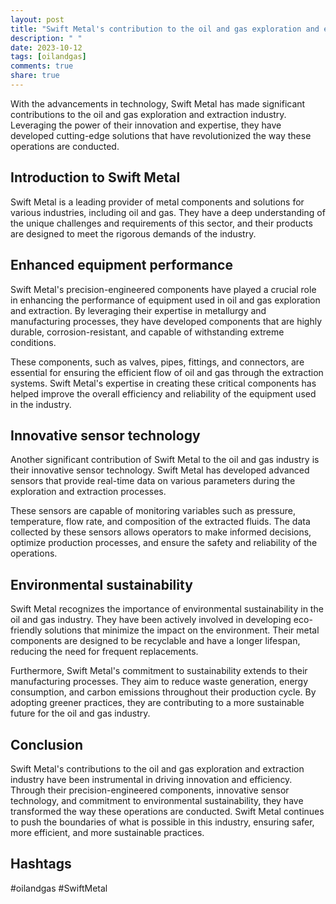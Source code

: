 ```yaml
---
layout: post
title: "Swift Metal's contribution to the oil and gas exploration and extraction industry"
description: " "
date: 2023-10-12
tags: [oilandgas]
comments: true
share: true
---
```


With the advancements in technology, Swift Metal has made significant contributions to the oil and gas exploration and extraction industry. Leveraging the power of their innovation and expertise, they have developed cutting-edge solutions that have revolutionized the way these operations are conducted.

## Introduction to Swift Metal

Swift Metal is a leading provider of metal components and solutions for various industries, including oil and gas. They have a deep understanding of the unique challenges and requirements of this sector, and their products are designed to meet the rigorous demands of the industry.

## Enhanced equipment performance

Swift Metal's precision-engineered components have played a crucial role in enhancing the performance of equipment used in oil and gas exploration and extraction. By leveraging their expertise in metallurgy and manufacturing processes, they have developed components that are highly durable, corrosion-resistant, and capable of withstanding extreme conditions.

These components, such as valves, pipes, fittings, and connectors, are essential for ensuring the efficient flow of oil and gas through the extraction systems. Swift Metal's expertise in creating these critical components has helped improve the overall efficiency and reliability of the equipment used in the industry.

## Innovative sensor technology

Another significant contribution of Swift Metal to the oil and gas industry is their innovative sensor technology. Swift Metal has developed advanced sensors that provide real-time data on various parameters during the exploration and extraction processes.

These sensors are capable of monitoring variables such as pressure, temperature, flow rate, and composition of the extracted fluids. The data collected by these sensors allows operators to make informed decisions, optimize production processes, and ensure the safety and reliability of the operations.

## Environmental sustainability

Swift Metal recognizes the importance of environmental sustainability in the oil and gas industry. They have been actively involved in developing eco-friendly solutions that minimize the impact on the environment. Their metal components are designed to be recyclable and have a longer lifespan, reducing the need for frequent replacements.

Furthermore, Swift Metal's commitment to sustainability extends to their manufacturing processes. They aim to reduce waste generation, energy consumption, and carbon emissions throughout their production cycle. By adopting greener practices, they are contributing to a more sustainable future for the oil and gas industry.

## Conclusion

Swift Metal's contributions to the oil and gas exploration and extraction industry have been instrumental in driving innovation and efficiency. Through their precision-engineered components, innovative sensor technology, and commitment to environmental sustainability, they have transformed the way these operations are conducted. Swift Metal continues to push the boundaries of what is possible in this industry, ensuring safer, more efficient, and more sustainable practices.

## Hashtags

#oilandgas #SwiftMetal